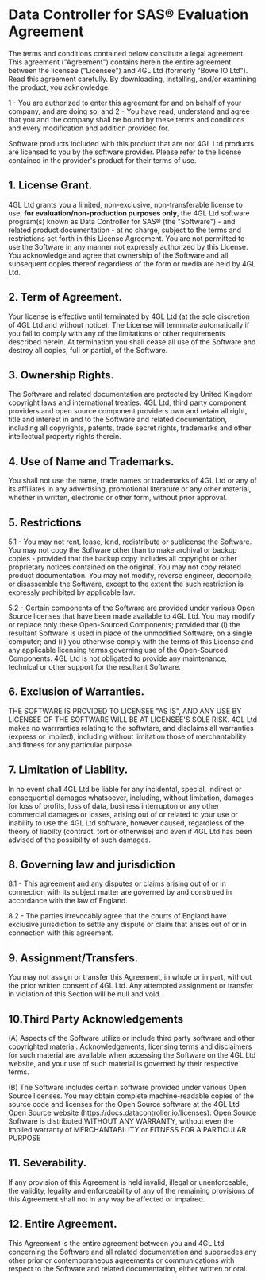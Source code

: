 Data Controller for SAS® Evaluation Agreement
====================
The terms and conditions contained below constitute a legal agreement. This agreement ("Agreement") contains herein the entire agreement between the licensee ("Licensee") and 4GL Ltd (formerly "Bowe IO Ltd"). Read this agreement carefully. By downloading, installing, and/or examining the product, you acknowledge:

1 - You are authorized to enter this agreement for and on behalf of your company, and are doing so, and 2 - You have read, understand and agree that you and the company shall be bound by these terms and conditions and every modification and addition provided for.

Software products included with this product that are not 4GL Ltd products are licensed to you by the software provider. Please refer to the license contained in the provider's product for their terms of use.

## 1. License Grant.
4GL Ltd grants you a limited, non-exclusive, non-transferable license to use, **for evaluation/non-production purposes only**, the 4GL Ltd software program(s) known as Data Controller for SAS® (the "Software") - and related product documentation - at no charge, subject to the terms and restrictions set forth in this License Agreement. You are not permitted to use the Software in any manner not expressly authorized by this License. You acknowledge and agree that ownership of the Software and all subsequent copies thereof regardless of the form or media are held by 4GL Ltd.

## 2. Term of Agreement.
Your license is effective until terminated by 4GL Ltd (at the sole discretion of 4GL Ltd and without notice). The License will terminate automatically if you fail to comply with any of the limitations or other requirements described herein. At termination you shall cease all use of the Software and destroy all copies, full or partial, of the Software.

## 3. Ownership Rights.
The Software and related documentation are protected by United Kingdom copyright laws and international treaties. 4GL Ltd, third party component providers and open source component providers own and retain all right, title and interest in and to the Software and related documentation, including all copyrights, patents, trade secret rights, trademarks and other intellectual property rights therein.

## 4. Use of Name and Trademarks.
You shall not use the name, trade names or trademarks of 4GL Ltd or any of its affiliates in any advertising, promotional literature or any other material, whether in written, electronic or other form, without prior approval.

## 5. Restrictions
5.1 - You may not rent, lease, lend, redistribute or sublicense the Software. You may not copy the Software other than to make archival or backup copies - provided that the backup copy includes all copyright or other proprietary notices contained on the original. You may not copy related product documentation. You may not modify, reverse engineer, decompile, or disassemble the Software, except to the extent the such restriction is expressly prohibited by applicable law.

5.2 - Certain components of the Software are provided under various Open Source licenses that have been made available to 4GL Ltd. You may modify or replace only these Open-Sourced Components; provided that (i) the resultant Software is used in place of the unmodified Software, on a single computer; and (ii) you otherwise comply with the terms of this License and any applicable licensing terms governing use of the Open-Sourced Components. 4GL Ltd is not obligated to provide any maintenance, technical or other support for the resultant Software.

## 6. Exclusion of Warranties.
THE SOFTWARE IS PROVIDED TO LICENSEE "AS IS", AND ANY USE BY LICENSEE OF THE SOFTWARE WILL BE AT LICENSEE'S SOLE RISK. 4GL Ltd makes no warrranties relating to the softwtare, and disclaims all warranties (express or implied), including without limitation those of merchantability and fitness for any particular purpose.

## 7. Limitation of Liability.
In no event shall 4GL Ltd be liable for any incidental, special, indirect or consequential damages whatsoever, including, without limitation, damages for loss of profits, loss of data, business interrupton or any other commercial damages or losses, arising out of or related to your use or inability to use the 4GL Ltd software, however caused, regardless of the theory of liabilty (contract, tort or otherwise) and even if 4GL Ltd has been advised of the possibility of such damages.

## 8. Governing law and jurisdiction
8.1 - This agreement and any disputes or claims arising out of or in connection with its subject matter are governed by and construed in accordance with the law of England.

8.2 - The parties irrevocably agree that the courts of England have exclusive jurisdiction to settle any dispute or claim that arises out of or in connection with this agreement.


## 9. Assignment/Transfers.
You may not assign or transfer this Agreement, in whole or in part, without the prior written consent of 4GL Ltd. Any attempted assignment or transfer in violation of this Section will be null and void.

## 10.Third Party Acknowledgements

(A) Aspects of the Software utilize or include third party software and other copyrighted material. Acknowledgements, licensing terms and disclaimers for such material are available when accessing the Software on the 4GL Ltd website, and your use of such material is governed by their respective terms.

(B) The Software includes certain software provided under various Open Source licenses. You may obtain complete machine-readable copies of the source code and licenses for the Open Source software at the 4GL Ltd Open Source website (https://docs.datacontroller.io/licenses). Open Source Software is distributed WITHOUT ANY WARRANTY, without even the implied warranty of MERCHANTABILITY or FITNESS FOR A PARTICULAR PURPOSE

## 11. Severability.
If any provision of this Agreement is held invalid, illegal or unenforceable, the validity, legality and enforceability of any of the remaining provisions of this Agreement shall not in any way be affected or impaired.

## 12. Entire Agreement.
This Agreement is the entire agreement between you and 4GL Ltd concerning the Software and all related documentation and supersedes any other prior or contemporaneous agreements or communications with respect to the Software and related documentation, either written or oral.
